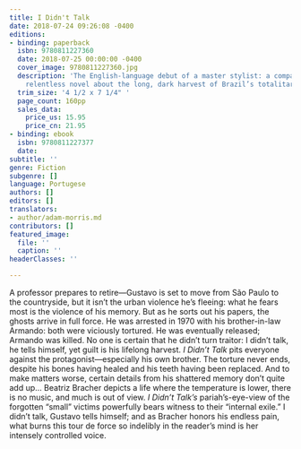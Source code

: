 ```yaml
---
title: I Didn't Talk
date: 2018-07-24 09:26:08 -0400
editions:
- binding: paperback
  isbn: 9780811227360
  date: 2018-07-25 00:00:00 -0400
  cover_image: 9780811227360.jpg
  description: 'The English-language debut of a master stylist: a compassionate but
    relentless novel about the long, dark harvest of Brazil’s totalitarian rule'
  trim_size: '4 1/2 x 7 1/4" '
  page_count: 160pp
  sales_data:
    price_us: 15.95
    price_cn: 21.95
- binding: ebook
  isbn: 9780811227377
  date: 
subtitle: ''
genre: Fiction
subgenre: []
language: Portugese
authors: []
editors: []
translators:
- author/adam-morris.md
contributors: []
featured_image:
  file: ''
  caption: ''
headerClasses: ''

---
```

A professor prepares to retire—Gustavo is set to move from São Paulo to the countryside, but it isn’t the urban violence he’s fleeing: what he fears most is the violence of his memory. But as he sorts out his papers, the ghosts arrive in full force. He was arrested in 1970 with his brother-in-law Armando: both were viciously tortured. He was eventually released; Armando was killed. No one is certain that he didn’t turn traitor: I didn’t talk, he tells himself, yet guilt is his lifelong harvest. _I Didn’t Talk_ pits everyone against the protagonist—especially his own brother. The torture never ends, despite his bones having healed and his teeth having been replaced. And to make matters worse, certain details from his shattered memory don’t quite add up… Beatriz Bracher depicts a life where the temperature is lower, there is no music, and much is out of view. _I Didn’t Talk’s_ pariah’s-eye-view of the forgotten “small” victims powerfully bears witness to their “internal exile.” I didn’t talk, Gustavo tells himself; and as Bracher honors his endless pain, what burns this tour de force so indelibly in the reader’s mind is her intensely controlled voice.
